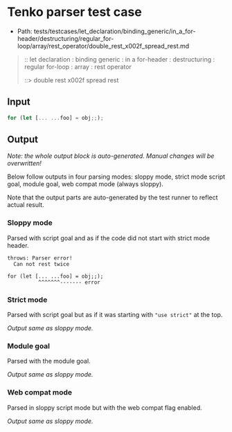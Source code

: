 # Tenko parser test case

- Path: tests/testcases/let_declaration/binding_generic/in_a_for-header/destructuring/regular_for-loop/array/rest_operator/double_rest_x002f_spread_rest.md

> :: let declaration : binding generic : in a for-header : destructuring : regular for-loop : array : rest operator
>
> ::> double rest x002f spread rest

## Input

`````js
for (let [... ...foo] = obj;;);
`````

## Output

_Note: the whole output block is auto-generated. Manual changes will be overwritten!_

Below follow outputs in four parsing modes: sloppy mode, strict mode script goal, module goal, web compat mode (always sloppy).

Note that the output parts are auto-generated by the test runner to reflect actual result.

### Sloppy mode

Parsed with script goal and as if the code did not start with strict mode header.

`````
throws: Parser error!
  Can not rest twice

for (let [... ...foo] = obj;;);
          ^^^^^^^------- error
`````

### Strict mode

Parsed with script goal but as if it was starting with `"use strict"` at the top.

_Output same as sloppy mode._

### Module goal

Parsed with the module goal.

_Output same as sloppy mode._

### Web compat mode

Parsed in sloppy script mode but with the web compat flag enabled.

_Output same as sloppy mode._
